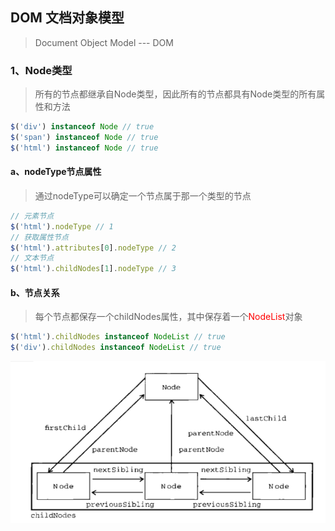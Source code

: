 ## DOM 文档对象模型

> Document Object Model --- DOM

### 1、Node类型

> 所有的节点都继承自Node类型，因此所有的节点都具有Node类型的所有属性和方法

```js
$('div') instanceof Node // true
$('span') instanceof Node // true
$('html') instanceof Node // true
```

#### a、nodeType节点属性
> 通过nodeType可以确定一个节点属于那一个类型的节点
```js
// 元素节点
$('html').nodeType // 1
// 获取属性节点
$('html').attributes[0].nodeType // 2
// 文本节点
$('html').childNodes[1].nodeType // 3
```

#### b、节点关系
> 每个节点都保存一个childNodes属性，其中保存着一个<font color=red>NodeList</font>对象

```js
$('html').childNodes instanceof NodeList // true
$('div').childNodes instanceof NodeList // true
```

<img src="./1.png">

